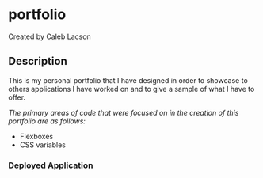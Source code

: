 # portfolio
Created by Caleb Lacson

## Description  
This is my personal portfolio that I have designed in order to showcase to
others applications I have worked on and to give a sample of what I have to 
offer.

_The primary areas of code that were focused on in the creation 
of this portfolio are as follows:_
* Flexboxes
* CSS variables

### Deployed Application